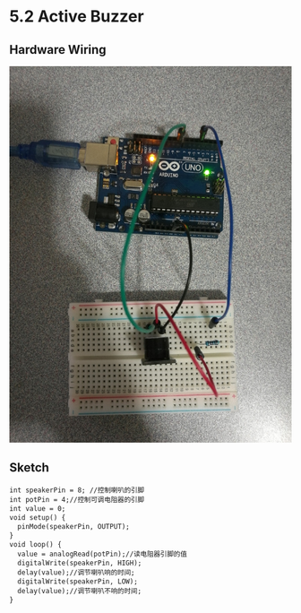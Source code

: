 # 5.2 Active Buzzer

## Hardware Wiring
![Image](../../Examples/sensor-kit-for-arduino/010_activebuzzer.jpg)

## Sketch
```
int speakerPin = 8; //控制喇叭的引脚
int potPin = 4;//控制可调电阻器的引脚
int value = 0;
void setup() {
  pinMode(speakerPin, OUTPUT);
}
void loop() {
  value = analogRead(potPin);//读电阻器引脚的值
  digitalWrite(speakerPin, HIGH);
  delay(value);//调节喇叭响的时间;
  digitalWrite(speakerPin, LOW);
  delay(value);//调节喇叭不响的时间;
}

```
